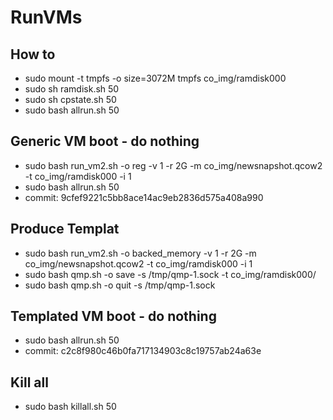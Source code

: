 # RunVMs


## How to

* sudo mount -t tmpfs -o size=3072M tmpfs co_img/ramdisk000
* sudo sh ramdisk.sh 50
* sudo sh cpstate.sh 50
* sudo bash allrun.sh 50

## Generic VM boot - do nothing
* sudo bash run_vm2.sh -o reg -v 1 -r 2G -m co_img/newsnapshot.qcow2 -t co_img/ramdisk000 -i 1
* sudo bash allrun.sh 50
* commit: 9cfef9221c5bb8ace14ac9eb2836d575a408a990

## Produce Templat
* sudo bash run_vm2.sh -o backed_memory -v 1 -r 2G -m co_img/newsnapshot.qcow2 -t co_img/ramdisk000 -i 1
* sudo bash qmp.sh -o save -s /tmp/qmp-1.sock -t co_img/ramdisk000/
* sudo bash qmp.sh -o quit -s /tmp/qmp-1.sock

## Templated VM boot - do nothing
* sudo bash allrun.sh 50
* commit: c2c8f980c46b0fa717134903c8c19757ab24a63e

## Kill all
* sudo bash killall.sh 50

